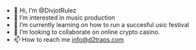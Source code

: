 - 👋 Hi, I’m @DivjotRulez
- 👀 I’m interested in music production
- 🌱 I’m currently learning on how to run a succesful usic festival
- 💞️ I’m looking to collaborate on online crypto casino.
- 📫 How to reach me info@d2traps.com

<!---
DivjotRulez/DivjotRulez is a ✨ special ✨ repository because its `README.md` (this file) appears on your GitHub profile.
You can click the Preview link to take a look at your changes.
--->
